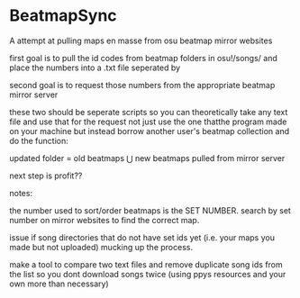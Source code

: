 # BeatmapSync
A attempt at pulling maps en masse from osu beatmap mirror websites

first goal is to pull the id codes from beatmap folders in osu!/songs/ and place the numbers into a .txt file seperated by <br>

second goal is to request those numbers from the appropriate beatmap mirror server

these two should be seperate scripts so you can theoretically take any text file and use that for the request not just use the one thatthe program made on your machine but instead borrow another user's beatmap collection and do the function:

updated folder = old beatmaps ⋃ new beatmaps pulled from mirror server


next step is profit??



notes:

the number used to sort/order beatmaps is the SET NUMBER. search by set number on mirror websites to find the correct map.



 issue if song directories that do not have set ids yet (i.e. your maps you made but not uploaded) mucking up the process.


make a tool to compare two text files and remove duplicate song ids from the list so you dont download songs twice 
(using ppys resources and your own more than necessary)
